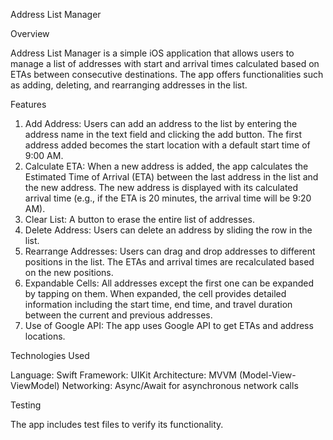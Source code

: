 Address List Manager

Overview

Address List Manager is a simple iOS application that allows users to manage a list of addresses with start and arrival times calculated based on ETAs between consecutive destinations.
The app offers functionalities such as adding, deleting, and rearranging addresses in the list.

Features

1. Add Address: Users can add an address to the list by entering the address name in the text field and clicking the add button.
   The first address added becomes the start location with a default start time of 9:00 AM.
2. Calculate ETA: When a new address is added, the app calculates the Estimated Time of Arrival (ETA) between the last address in the list and the new address.
   The new address is displayed with its calculated arrival time (e.g., if the ETA is 20 minutes, the arrival time will be 9:20 AM).
3. Clear List: A button to erase the entire list of addresses.
4. Delete Address: Users can delete an address by sliding the row in the list.
5. Rearrange Addresses: Users can drag and drop addresses to different positions in the list. The ETAs and arrival times are recalculated based on the new positions.
6. Expandable Cells: All addresses except the first one can be expanded by tapping on them.
    When expanded, the cell provides detailed information including the start time, end time, and travel duration between the current and previous addresses.
7. Use of Google API: The app uses Google API to get ETAs and address locations.
   
Technologies Used

Language: Swift
Framework: UIKit
Architecture: MVVM (Model-View-ViewModel)
Networking: Async/Await for asynchronous network calls

Testing

The app includes test files to verify its functionality.
